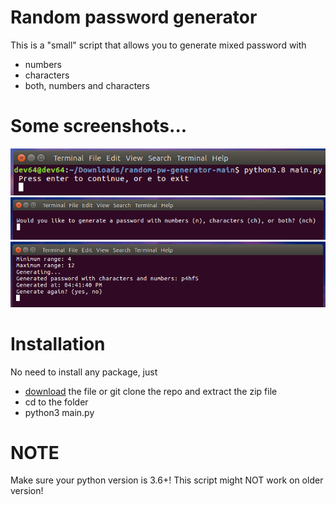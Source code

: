 # Random password generator
This is a "small" script that allows you to generate mixed password with
* numbers
* characters
* both, numbers and characters
# Some screenshots...
![Example](https://github.com/devlocalhost/random-pw-generator/blob/main/pic1.png)
![Example](https://github.com/devlocalhost/random-pw-generator/blob/main/pic2.png)
![Example](https://github.com/devlocalhost/random-pw-generator/blob/main/pic3.png)
# Installation
No need to install any package, just
* [download](https://github.com/devlocalhost/random-pw-generator/archive/main.zip) the file or git clone the repo and extract the zip file
* cd to the folder
* python3 main.py
# NOTE
Make sure your python version is 3.6+! This script might NOT work on older version!
